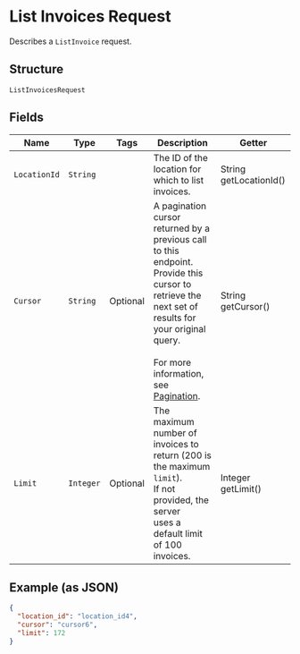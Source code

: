 
# List Invoices Request

Describes a `ListInvoice` request.

## Structure

`ListInvoicesRequest`

## Fields

| Name | Type | Tags | Description | Getter |
|  --- | --- | --- | --- | --- |
| `LocationId` | `String` |  | The ID of the location for which to list invoices. | String getLocationId() |
| `Cursor` | `String` | Optional | A pagination cursor returned by a previous call to this endpoint.<br>Provide this cursor to retrieve the next set of results for your original query.<br><br>For more information, see [Pagination](https://developer.squareup.com/docs/docs/working-with-apis/pagination). | String getCursor() |
| `Limit` | `Integer` | Optional | The maximum number of invoices to return (200 is the maximum `limit`).<br>If not provided, the server<br>uses a default limit of 100 invoices. | Integer getLimit() |

## Example (as JSON)

```json
{
  "location_id": "location_id4",
  "cursor": "cursor6",
  "limit": 172
}
```

